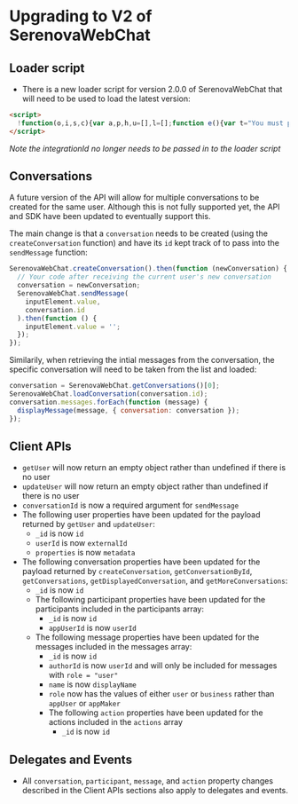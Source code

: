 # Upgrading to V2 of SerenovaWebChat

## Loader script

- There is a new loader script for version 2.0.0 of SerenovaWebChat that will need to be used to load the latest version:

```html
<script>
  !function(o,i,s,c){var a,p,h,u=[],l=[];function e(){var t="You must provide a supported major version.";try{if(!c)throw new Error(t);var e,n="https://sdk.cxengage.net/webchat/2.2.1/",r="serenovawebchat";if((e="string"==typeof this.response?JSON.parse(this.response):this.response).url){var o=i.getElementsByTagName("script")[0],s=i.createElement("script");s.async=!0;var a=c.match(/([0-9]+)\.?([0-9]+)?\.?([0-9]+)?/),p=a&&a[1];if(a&&a[3])s.src=n+r+"."+c+".min.js";else{if(!(1<=p&&e["v"+p]))throw new Error(t);s.src=e["v"+p]}o.parentNode.insertBefore(s,o)}}catch(e){e.message===t&&console.error(e)}}o[s]={init:function(){a=arguments;var t={then:function(e){return l.push({type:"t",next:e}),t},catch:function(e){return l.push({type:"c",next:e}),t}};return t},on:function(){u.push(arguments)},render:function(){p=arguments},destroy:function(){h=arguments}},o.__onWebMessengerHostReady__=function(e){if(delete o.__onWebMessengerHostReady__,o[s]=e,a)for(var t=e.init.apply(e,a),n=0;n<l.length;n++){var r=l[n];t="t"===r.type?t.then(r.next):t.catch(r.next)}p&&e.render.apply(e,p),h&&e.destroy.apply(e,h);for(n=0;n<u.length;n++)e.on.apply(e,u[n])};var t=new XMLHttpRequest;t.addEventListener("load",e),t.open("GET","https://sdk.cxengage.net/webchat/2.2.1/loader.json",!0),t.responseType="json",t.send()}(window,document,"SerenovaWebChat","2");
</script>
```

_Note the integrationId no longer needs to be passed in to the loader script_


## Conversations

A future version of the API will allow for multiple conversations to be created for the same user. Although this is not fully supported yet, the API and SDK have been updated to eventually support this.

The main change is that a `conversation` needs to be created (using the `createConversation` function) and have its `id` kept track of to pass into the `sendMessage` function:

```javascript
SerenovaWebChat.createConversation().then(function (newConversation) {
  // Your code after receiving the current user's new conversation
  conversation = newConversation;
  SerenovaWebChat.sendMessage(
    inputElement.value,
    conversation.id
  ).then(function () {
    inputElement.value = '';
  });
});
```

Similarily, when retrieving the intial messages from the conversation, the specific conversation will need to be taken from the list and loaded:

```javascript
conversation = SerenovaWebChat.getConversations()[0];
SerenovaWebChat.loadConversation(conversation.id);
conversation.messages.forEach(function (message) {
  displayMessage(message, { conversation: conversation });
});
```

## Client APIs

- `getUser` will now return an empty object rather than undefined if there is no user
- `updateUser` will now return an empty object rather than undefined if there is no user
- `conversationId` is now a required argument for `sendMessage`
- The following user properties have been updated for the payload returned by `getUser` and `updateUser`:
  - `_id` is now `id`
  - `userId` is now `externalId`
  - `properties` is now `metadata`
- The following conversation properties have been updated for the payload returned by `createConversation`, `getConversationById`, `getConversations`, `getDisplayedConversation`, and `getMoreConversations`:
  - `_id` is now `id`
  - The following participant properties have been updated for the participants included in the participants array:
    - `_id` is now `id`
    - `appUserId` is now `userId`
  - The following message properties have been updated for the messages included in the messages array:
    - `_id` is now `id`
    - `authorId` is now `userId` and will only be included for messages with `role = "user"`
    - `name` is now `displayName`
    - `role` now has the values of either `user` or `business` rather than `appUser` or `appMaker`
    - The following `action` properties have been updated for the actions included in the `actions` array
      - `_id` is now `id`

## Delegates and Events

- All `conversation`, `participant`, `message`, and `action` property changes described in the Client APIs sections also apply to delegates and events.